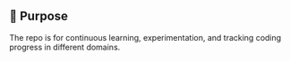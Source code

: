 ## 🚀 Purpose
The repo is for continuous learning, experimentation, and tracking coding progress in different domains.

